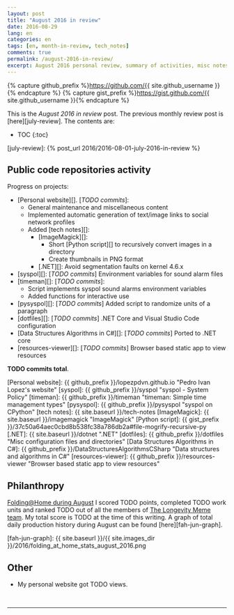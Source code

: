 ```yaml
---
layout: post
title: "August 2016 in review"
date: 2016-08-29
lang: en
categories: en
tags: [en, month-in-review, tech_notes]
comments: true
permalink: /august-2016-in-review/
excerpt: August 2016 personal review, summary of activities, misc notes...
---
```


{% capture github_prefix %}https://github.com/{{ site.github_username }}{% endcapture %}
{% capture gist_prefix %}https://gist.github.com/{{ site.github_username }}{% endcapture %}

This is the *August 2016 in review* post. The previous monthly review post is
[here][july-review].  The contents are:

* TOC
{:toc}

[july-review]: {% post_url 2016/2016-08-01-july-2016-in-review %}

## Public code repositories activity ###################################

Progress on projects:

- [Personal website][]. [*TODO commits*]:
  - General maintenance and miscellaneous content
  - Implemented automatic generation of text/image links to social network
    profiles
  - Added [tech notes][]:
    - [ImageMagick][]:
      - Short [Python script][] to recursively convert images in a directory
      - Create thumbnails in PNG format
    - [.NET][]: Avoid segmentation faults on kernel 4.6.x
- [syspol][]: [*TODO commits*] Environment variables for sound alarm files
- [timeman][]: [*TODO commits*]:
  - Script implements syspol sound alarms environment variables
  - Added functions for interactive use
- [pysyspol][]: [*TODO commits*] Added script to randomize units of a paragraph
- [dotfiles][]: [*TODO commits*] .NET Core and Visual Studio Code configuration
- [Data Structures Algorithms in C#][]: [*TODO commits*] Ported to .NET core
- [resources-viewer][]: [*TODO commits*] Browser based static app to view
  resources

**TODO commits total**.

[Personal website]: {{ github_prefix }}/lopezpdvn.github.io "Pedro Ivan Lopez's website"
[syspol]: {{ github_prefix }}/syspol "syspol - System Policy"
[timeman]: {{ github_prefix }}/timeman "timeman: Simple time management types"
[pysyspol]: {{ github_prefix }}/pysyspol "syspol on CPython"
[tech notes]: {{ site.baseurl }}/tech-notes
[ImageMagick]: {{ site.baseurl }}/imagemagick "ImageMagick"
[Python script]: {{ gist_prefix }}/37c50a64aec0cbd8b538fc38a786db2a#file-mogrify-recursive-py
[.NET]: {{ site.baseurl }}/dotnet ".NET"
[dotfiles]: {{ github_prefix }}/dotfiles "Misc configuration files and directories"
[Data Structures Algorithms in C#]: {{ github_prefix }}/DataStructuresAlgorithmsCSharp "Data structures and algorithms in C#"
[resources-viewer]: {{ github_prefix }}/resources-viewer "Browser based static app to view resources"

## Philanthropy #######################################################

[Folding@Home during August][fah-stats] I scored TODO points, completed TODO
work units and ranked TODO out of all the members of
[The Longevity Meme team][]. My total score is TODO at the time of this
writing.  A graph of total daily production history during August can be found
[here][fah-jun-graph].

[fah-stats]: http://folding.extremeoverclocking.com/user_summary.php?s=&u=648628 "dreilopz - User Summary - EXTREME Overclocking Folding @ Home Stats"
[The Longevity Meme team]: http://folding.extremeoverclocking.com/user_list.php?s=&t=32461 "The Longevity Meme Individual Users List"
[fah-jun-graph]: {{ site.baseurl }}/{{ site.images_dir }}/2016/folding_at_home_stats_august_2016.png

## Other ###############################################################

- My personal website got TODO views.

<br/>

---
